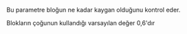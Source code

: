 Bu parametre bloğun ne kadar kaygan olduğunu kontrol eder.

Blokların çoğunun kullandığı varsayılan değer 0,6'dır